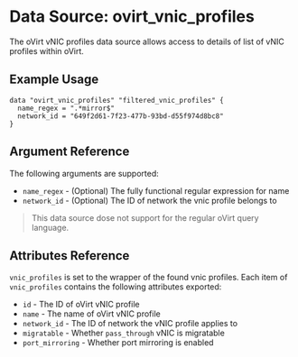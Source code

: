 # Data Source: ovirt\_vnic\_profiles

The oVirt vNIC profiles data source allows access to details of list of vNIC profiles within oVirt.

## Example Usage

```hcl
data "ovirt_vnic_profiles" "filtered_vnic_profiles" {
  name_regex = ".*mirror$"
  network_id = "649f2d61-7f23-477b-93bd-d55f974d8bc8"
}
```

## Argument Reference

The following arguments are supported:

* `name_regex` - (Optional) The fully functional regular expression for name
* `network_id` - (Optional) The ID of network the vnic profile belongs to

> This data source dose not support for the regular oVirt query language.

## Attributes Reference

`vnic_profiles` is set to the wrapper of the found vnic profiles. Each item of `vnic_profiles` contains the following attributes exported:

* `id` - The ID of oVirt vNIC profile
* `name` - The name of oVirt vNIC profile
* `network_id` - The ID of network the vNIC profile applies to
* `migratable` - Whether `pass_through` vNIC is migratable
* `port_mirroring` - Whether port mirroring is enabled